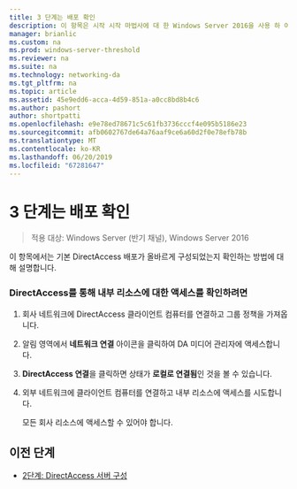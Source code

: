 ```yaml
---
title: 3 단계는 배포 확인
description: 이 항목은 시작 시작 마법사에 대 한 Windows Server 2016을 사용 하 여 단일 DirectAccess 서버 배포 가이드의 일부
manager: brianlic
ms.custom: na
ms.prod: windows-server-threshold
ms.reviewer: na
ms.suite: na
ms.technology: networking-da
ms.tgt_pltfrm: na
ms.topic: article
ms.assetid: 45e9edd6-acca-4d59-851a-a0cc8bd8b4c6
ms.author: pashort
author: shortpatti
ms.openlocfilehash: e9e78ed78671c5c61fb3736cccf4e095b5186e23
ms.sourcegitcommit: afb0602767de64a76aaf9ce6a60d2f0e78efb78b
ms.translationtype: MT
ms.contentlocale: ko-KR
ms.lasthandoff: 06/20/2019
ms.locfileid: "67281647"
---
```

# <a name="step-3-verify-deployments"></a>3 단계는 배포 확인

>적용 대상: Windows Server (반기 채널), Windows Server 2016

이 항목에서는 기본 DirectAccess 배포가 올바르게 구성되었는지 확인하는 방법에 대해 설명합니다.  
  
### <a name="to-verify-access-to-internal-resources-through-directaccess"></a>DirectAccess를 통해 내부 리소스에 대한 액세스를 확인하려면  
  
1.  회사 네트워크에 DirectAccess 클라이언트 컴퓨터를 연결하고 그룹 정책을 가져옵니다.  
  
2.  알림 영역에서 **네트워크 연결** 아이콘을 클릭하여 DA 미디어 관리자에 액세스합니다.  
  
3.  **DirectAccess 연결**을 클릭하면 상태가 **로컬로 연결됨**인 것을 볼 수 있습니다.  
  
4.  외부 네트워크에 클라이언트 컴퓨터를 연결하고 내부 리소스에 액세스를 시도합니다.  
  
    모든 회사 리소스에 액세스할 수 있어야 합니다.  
  
## <a name="BKMK_Links"></a>이전 단계  
  
-   [2단계: DirectAccess 서버 구성](da-basic-configure-s2-server.md)  
  


